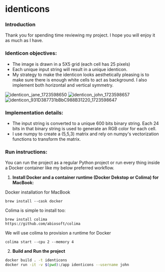 # identicons

### Introduction
Thank you for spending time reviewing my project.  I hope you will enjoy it as much as I have.

### Identicon objectives:
* The image is drawn in a 5X5 grid (each cell has 25 pixels) 
* Each unique input string will result in a unique identicon.   
* My strategy to make the identicon looks aesthetically pleasing is to make sure there is enough white cells to act as background.  I also implement both horizontal and vertical symmetry.

![identicon_jane_1723598650](https://github.com/user-attachments/assets/0e5fd602-a474-4e91-8c48-bce70e5d9a0d)
![identicon_john_1723598657](https://github.com/user-attachments/assets/b2b56661-6c62-4c01-8903-a53d4664026f)
![identicon_931D387731bBbC988B31220_1723598647](https://github.com/user-attachments/assets/a5892374-0d20-4320-afa2-09daede78145)


### Implementation details:
* The input string is converted to a unique 600 bits binary string.  Each 24 bits in that binary string is used to generate an RGB color for each cell.  
* I use numpy to create a (5,5,3) matrix and rely on numpy's vectorization functions to transform the matrix.

### Run instructions:

You can run the project as a regular Python project or run every thing inside a Docker container like my below preferred workflow.  

1. **Install Docker and a container runtime (Docker Dekstop or Colima) for MacBook:**

  Docker installation for MacBook

    brew install --cask docker

  Colima is simple to install too:

    brew install colima
    https://github.com/abiosoft/colima


  We will use colima to provision a runtime for Docker

    colima start --cpu 2 --memory 4

2. **Build and Run the project**
```bash
docker build . -t identicons
docker run -it -v $(pwd):/app identicons --username john
```
